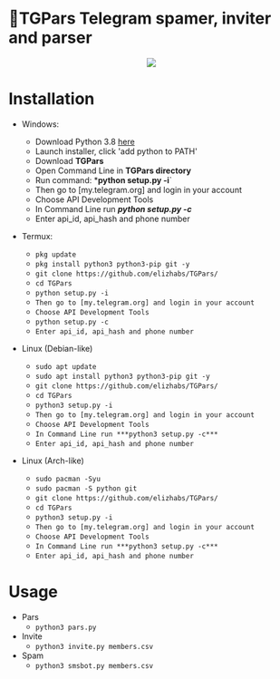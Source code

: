 🧾TGPars
Telegram spamer, inviter and parser
===================================
<p align="center">
  <img src="https://i.imgur.com/pKU0iO2.png">
</p>

# Installation
* Windows:
  * Download Python 3.8 [here](https://www.python.org/downloads/release/python-38) 
  * Launch installer, click 'add python to PATH'
  * Download **TGPars**
  * Open Command Line in **TGPars directory**
  * Run command: ***python setup.py -i**`
  * Then go to [my.telegram.org] and login in your account
  * Choose API Development Tools
  * In Command Line run ***python setup.py -c***
  * Enter api_id, api_hash and phone number
  
* Termux:
  * `pkg update`
  * `pkg install python3 python3-pip git -y`
  * `git clone https://github.com/elizhabs/TGPars/`
  * `cd TGPars`
  * `python setup.py -i`
  * `Then go to [my.telegram.org] and login in your account`
  * `Choose API Development Tools`
  * `python setup.py -c`
  * `Enter api_id, api_hash and phone number`
* Linux (Debian-like)
  * `sudo apt update`
  * `sudo apt install python3 python3-pip git -y`
  * `git clone https://github.com/elizhabs/TGPars/`
  * `cd TGPars`
  * `python3 setup.py -i`
  * `Then go to [my.telegram.org] and login in your account`
  * `Choose API Development Tools`
  * `In Command Line run ***python3 setup.py -c***`
  * `Enter api_id, api_hash and phone number`
* Linux (Arch-like)
  * `sudo pacman -Syu`
  * `sudo pacman -S python git`
  * `git clone https://github.com/elizhabs/TGPars/`
  * `cd TGPars`
  * `python3 setup.py -i`
  * `Then go to [my.telegram.org] and login in your account`
  * `Choose API Development Tools`
  * `In Command Line run ***python3 setup.py -c***`
  * `Enter api_id, api_hash and phone number`
# Usage
* Pars
  * `python3 pars.py`
* Invite
  * `python3 invite.py members.csv`
* Spam
  * `python3 smsbot.py members.csv`
